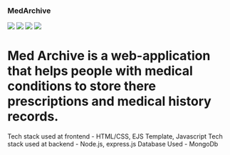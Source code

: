 ### MedArchive
<img src="https://img.shields.io/badge/HTML5-E34F26.svg?style=for-the-badge&logo=HTML5&logoColor=white"/> <img src="https://img.shields.io/badge/CSS3-1572B6.svg?style=for-the-badge&logo=CSS3&logoColor=white"/> 
<img src="https://img.shields.io/badge/Node.js-339933.svg?style=for-the-badge&logo=nodedotjs&logoColor=white"/> <img src="https://img.shields.io/badge/Express-000000.svg?style=for-the-badge&logo=Express&logoColor=white"/>
 
# Med Archive is a web-application that helps people with medical conditions to store there prescriptions and medical history records.
Tech stack used at frontend - HTML/CSS, EJS Template, Javascript
Tech stack used at backend - Node.js, express.js
Database Used - MongoDb
